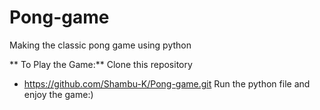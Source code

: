 # Pong-game
Making the classic pong game using python

** To Play the Game:**
Clone this repository
  * https://github.com/Shambu-K/Pong-game.git
Run the python file and enjoy the game:)

